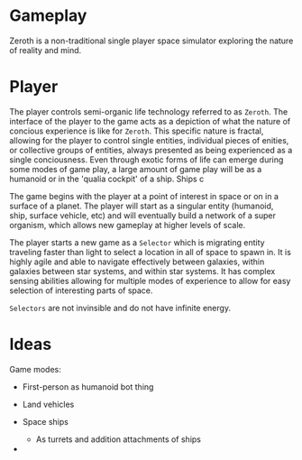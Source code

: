 # Gameplay

Zeroth is a non-traditional single player space simulator exploring the nature of reality and mind.

# Player

The player controls semi-organic life technology referred to as `Zeroth`.  The interface of the player to the game acts as a depiction of what the nature of concious experience is like for `Zeroth`.  This specific nature is fractal, allowing for the player to control single entities, individual pieces of enities, or collective groups of entities, always presented as being experienced as a single conciousness.  Even through exotic forms of life can emerge during some modes of game play, a large amount of game play will be as a humanoid or in the 'qualia cockpit' of a ship.  Ships c

The game begins with the player at a point of interest in space or on in a surface of a planet.  The player will start as a singular entity (humanoid, ship, surface vehicle, etc) and will eventually build a network of a super organism, which allows new gameplay at higher levels of scale.

The player starts a new game as a `Selector` which is migrating entity traveling faster than light to select a location in all of space to spawn in.  It is highly agile and able to navigate effectively between galaxies, within galaxies between star systems, and within star systems.  It has complex sensing abilities allowing for multiple modes of experience to allow for easy selection of interesting parts of space.

`Selectors` are not invinsible and do not have infinite energy.

# Ideas

Game modes:
- First-person as humanoid bot thing
- Land vehicles
- Space ships
    - As turrets and addition attachments of ships
    
- 
